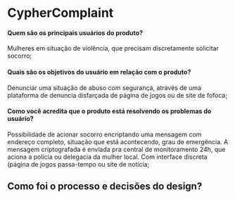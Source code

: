 # CypherComplaint

#### Quem são os principais usuários do produto?
Mulheres em situação de violência, que precisam discretamente solicitar socorro;

#### Quais são os objetivos do usuário em relação com o produto?
Denunciar uma situação de abuso com segurança, através de uma plataforma de denuncia disfarçada de página de jogos ou de site de fofoca;

#### Como você acredita que o produto está resolvendo os problemas do usuário?
Possibilidade de acionar socorro encriptando uma mensagem com endereço completo, situação que está acontecendo, grau de emergência. A mensagem criptografada é enviada pra central de monitoramento 24h, que aciona a polícia ou delegacia da mulher local. Com interface discreta (página de jogos passa-tempo ou site de notícia;

## Como foi o processo e decisões do design?
